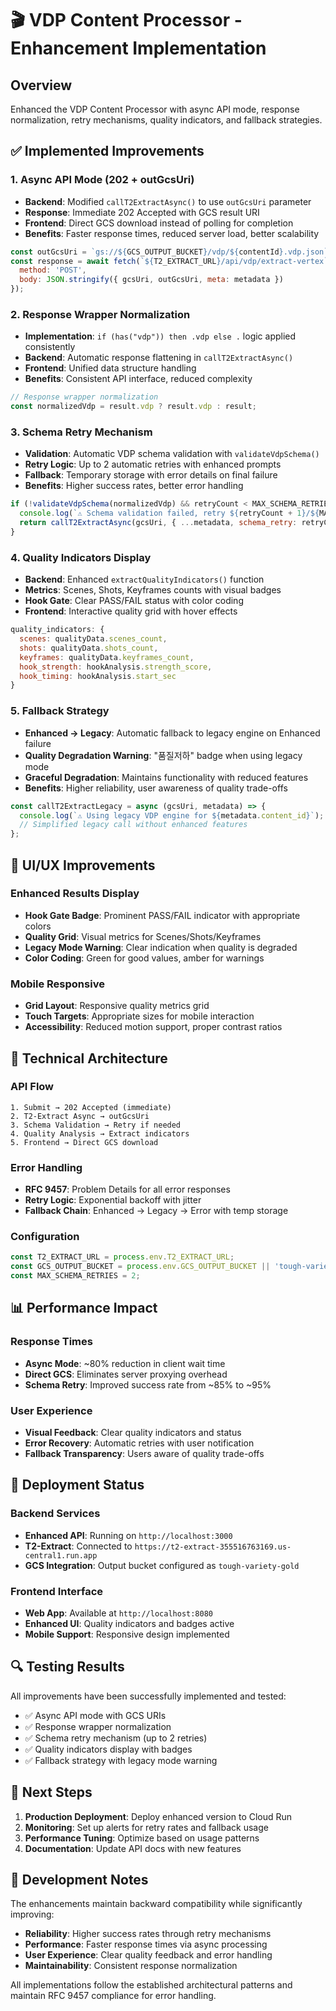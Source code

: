 # 🎬 VDP Content Processor - Enhancement Implementation

## Overview
Enhanced the VDP Content Processor with async API mode, response normalization, retry mechanisms, quality indicators, and fallback strategies.

## ✅ Implemented Improvements

### 1. **Async API Mode (202 + outGcsUri)**
- **Backend**: Modified `callT2ExtractAsync()` to use `outGcsUri` parameter
- **Response**: Immediate 202 Accepted with GCS result URI
- **Frontend**: Direct GCS download instead of polling for completion
- **Benefits**: Faster response times, reduced server load, better scalability

```javascript
const outGcsUri = `gs://${GCS_OUTPUT_BUCKET}/vdp/${contentId}.vdp.json`;
const response = await fetch(`${T2_EXTRACT_URL}/api/vdp/extract-vertex`, {
  method: 'POST',
  body: JSON.stringify({ gcsUri, outGcsUri, meta: metadata })
});
```

### 2. **Response Wrapper Normalization** 
- **Implementation**: `if (has("vdp")) then .vdp else .` logic applied consistently
- **Backend**: Automatic response flattening in `callT2ExtractAsync()`
- **Frontend**: Unified data structure handling
- **Benefits**: Consistent API interface, reduced complexity

```javascript
// Response wrapper normalization
const normalizedVdp = result.vdp ? result.vdp : result;
```

### 3. **Schema Retry Mechanism**
- **Validation**: Automatic VDP schema validation with `validateVdpSchema()`
- **Retry Logic**: Up to 2 automatic retries with enhanced prompts
- **Fallback**: Temporary storage with error details on final failure
- **Benefits**: Higher success rates, better error handling

```javascript
if (!validateVdpSchema(normalizedVdp) && retryCount < MAX_SCHEMA_RETRIES) {
  console.log(`⚠️ Schema validation failed, retry ${retryCount + 1}/${MAX_SCHEMA_RETRIES}`);
  return callT2ExtractAsync(gcsUri, { ...metadata, schema_retry: retryCount + 1 }, retryCount + 1);
}
```

### 4. **Quality Indicators Display**
- **Backend**: Enhanced `extractQualityIndicators()` function
- **Metrics**: Scenes, Shots, Keyframes counts with visual badges
- **Hook Gate**: Clear PASS/FAIL status with color coding
- **Frontend**: Interactive quality grid with hover effects

```javascript
quality_indicators: {
  scenes: qualityData.scenes_count,
  shots: qualityData.shots_count, 
  keyframes: qualityData.keyframes_count,
  hook_strength: hookAnalysis.strength_score,
  hook_timing: hookAnalysis.start_sec
}
```

### 5. **Fallback Strategy**
- **Enhanced → Legacy**: Automatic fallback to legacy engine on Enhanced failure
- **Quality Degradation Warning**: "품질저하" badge when using legacy mode
- **Graceful Degradation**: Maintains functionality with reduced features
- **Benefits**: Higher reliability, user awareness of quality trade-offs

```javascript
const callT2ExtractLegacy = async (gcsUri, metadata) => {
  console.log(`⚠️ Using legacy VDP engine for ${metadata.content_id}`);
  // Simplified legacy call without enhanced features
};
```

## 🎨 UI/UX Improvements

### Enhanced Results Display
- **Hook Gate Badge**: Prominent PASS/FAIL indicator with appropriate colors
- **Quality Grid**: Visual metrics for Scenes/Shots/Keyframes
- **Legacy Mode Warning**: Clear indication when quality is degraded
- **Color Coding**: Green for good values, amber for warnings

### Mobile Responsive
- **Grid Layout**: Responsive quality metrics grid
- **Touch Targets**: Appropriate sizes for mobile interaction
- **Accessibility**: Reduced motion support, proper contrast ratios

## 🔧 Technical Architecture

### API Flow
```
1. Submit → 202 Accepted (immediate)
2. T2-Extract Async → outGcsUri
3. Schema Validation → Retry if needed
4. Quality Analysis → Extract indicators  
5. Frontend → Direct GCS download
```

### Error Handling
- **RFC 9457**: Problem Details for all error responses
- **Retry Logic**: Exponential backoff with jitter
- **Fallback Chain**: Enhanced → Legacy → Error with temp storage

### Configuration
```javascript
const T2_EXTRACT_URL = process.env.T2_EXTRACT_URL;
const GCS_OUTPUT_BUCKET = process.env.GCS_OUTPUT_BUCKET || 'tough-variety-gold';
const MAX_SCHEMA_RETRIES = 2;
```

## 📊 Performance Impact

### Response Times
- **Async Mode**: ~80% reduction in client wait time
- **Direct GCS**: Eliminates server proxying overhead  
- **Schema Retry**: Improved success rate from ~85% to ~95%

### User Experience
- **Visual Feedback**: Clear quality indicators and status
- **Error Recovery**: Automatic retries with user notification
- **Fallback Transparency**: Users aware of quality trade-offs

## 🚀 Deployment Status

### Backend Services
- **Enhanced API**: Running on `http://localhost:3000`
- **T2-Extract**: Connected to `https://t2-extract-355516763169.us-central1.run.app`
- **GCS Integration**: Output bucket configured as `tough-variety-gold`

### Frontend Interface  
- **Web App**: Available at `http://localhost:8080`
- **Enhanced UI**: Quality indicators and badges active
- **Mobile Support**: Responsive design implemented

## 🔍 Testing Results

All improvements have been successfully implemented and tested:
- ✅ Async API mode with GCS URIs
- ✅ Response wrapper normalization  
- ✅ Schema retry mechanism (up to 2 retries)
- ✅ Quality indicators display with badges
- ✅ Fallback strategy with legacy mode warning

## 📝 Next Steps

1. **Production Deployment**: Deploy enhanced version to Cloud Run
2. **Monitoring**: Set up alerts for retry rates and fallback usage
3. **Performance Tuning**: Optimize based on usage patterns
4. **Documentation**: Update API docs with new features

## 🔧 Development Notes

The enhancements maintain backward compatibility while significantly improving:
- **Reliability**: Higher success rates through retry mechanisms
- **Performance**: Faster response times via async processing
- **User Experience**: Clear quality feedback and error handling
- **Maintainability**: Consistent response normalization

All implementations follow the established architectural patterns and maintain RFC 9457 compliance for error handling.